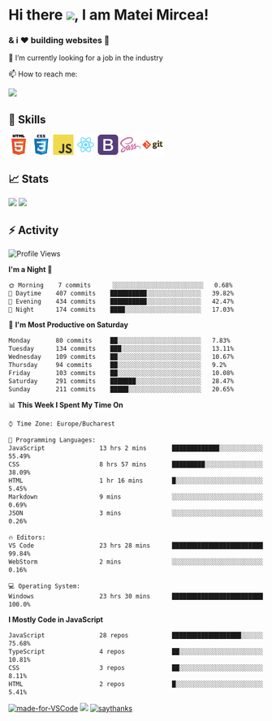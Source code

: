 # Hi there <img src="https://raw.githubusercontent.com/MartinHeinz/MartinHeinz/master/wave.gif" width="30px">, I am Matei Mircea!
### & i ❤️ building websites 🙌

🔭 I’m currently looking for a job in the industry

📫 How to reach me:

<a href="https://www.linkedin.com/in/mateimircea/">
  <img src="https://img.shields.io/badge/--linkedin?label=LinkedIn&logo=LinkedIn&style=social" />
<a>
 
 
## 🚀 Skills 
<div display="inline">
<img alt="HTML5" width="40px" src="https://raw.githubusercontent.com/github/explore/80688e429a7d4ef2fca1e82350fe8e3517d3494d/topics/html/html.png" />
<img alt="CSS3" width="40px" src="https://raw.githubusercontent.com/github/explore/80688e429a7d4ef2fca1e82350fe8e3517d3494d/topics/css/css.png" />
<img alt="JavaScript" width="40px" src="https://raw.githubusercontent.com/github/explore/80688e429a7d4ef2fca1e82350fe8e3517d3494d/topics/javascript/javascript.png" />
<img alt="React" width="40px" src="https://raw.githubusercontent.com/github/explore/80688e429a7d4ef2fca1e82350fe8e3517d3494d/topics/react/react.png" />
<img alt="bootstrap" width="40px" src="https://raw.githubusercontent.com/github/explore/78df643247d429f6cc873026c0622819ad797942/topics/bootstrap/bootstrap.png" />
<img alt="Sass" width="40px" src="https://raw.githubusercontent.com/github/explore/80688e429a7d4ef2fca1e82350fe8e3517d3494d/topics/sass/sass.png" />
<img alt="Git" width="40px" src="https://raw.githubusercontent.com/github/explore/80688e429a7d4ef2fca1e82350fe8e3517d3494d/topics/git/git.png" />
<div>


## 📈 Stats 
<div display="inline">
<img src="https://github-readme-stats.vercel.app/api/top-langs/?username=Matei87&theme=radical&show_icons=true" />
<img src="https://github-readme-stats.vercel.app/api?username=Matei87&theme=radical&show_icons=true" />
<div>


## :zap: Activity
<!--START_SECTION:waka-->
![Profile Views](http://img.shields.io/badge/Profile%20Views-7-blue)

**I'm a Night 🦉** 

```text
🌞 Morning    7 commits      ░░░░░░░░░░░░░░░░░░░░░░░░░   0.68% 
🌆 Daytime    407 commits    ██████████░░░░░░░░░░░░░░░   39.82% 
🌃 Evening    434 commits    ██████████░░░░░░░░░░░░░░░   42.47% 
🌙 Night      174 commits    ████░░░░░░░░░░░░░░░░░░░░░   17.03%

```
📅 **I'm Most Productive on Saturday** 

```text
Monday       80 commits     ██░░░░░░░░░░░░░░░░░░░░░░░   7.83% 
Tuesday      134 commits    ███░░░░░░░░░░░░░░░░░░░░░░   13.11% 
Wednesday    109 commits    ██░░░░░░░░░░░░░░░░░░░░░░░   10.67% 
Thursday     94 commits     ██░░░░░░░░░░░░░░░░░░░░░░░   9.2% 
Friday       103 commits    ██░░░░░░░░░░░░░░░░░░░░░░░   10.08% 
Saturday     291 commits    ███████░░░░░░░░░░░░░░░░░░   28.47% 
Sunday       211 commits    █████░░░░░░░░░░░░░░░░░░░░   20.65%

```


📊 **This Week I Spent My Time On** 

```text
⌚︎ Time Zone: Europe/Bucharest

💬 Programming Languages: 
JavaScript               13 hrs 2 mins       █████████████░░░░░░░░░░░░   55.49% 
CSS                      8 hrs 57 mins       █████████░░░░░░░░░░░░░░░░   38.09% 
HTML                     1 hr 16 mins        █░░░░░░░░░░░░░░░░░░░░░░░░   5.45% 
Markdown                 9 mins              ░░░░░░░░░░░░░░░░░░░░░░░░░   0.69% 
JSON                     3 mins              ░░░░░░░░░░░░░░░░░░░░░░░░░   0.26%

🔥 Editors: 
VS Code                  23 hrs 28 mins      █████████████████████████   99.84% 
WebStorm                 2 mins              ░░░░░░░░░░░░░░░░░░░░░░░░░   0.16%

💻 Operating System: 
Windows                  23 hrs 30 mins      █████████████████████████   100.0%

```

**I Mostly Code in JavaScript** 

```text
JavaScript               28 repos            ███████████████████░░░░░░   75.68% 
TypeScript               4 repos             ██░░░░░░░░░░░░░░░░░░░░░░░   10.81% 
CSS                      3 repos             ██░░░░░░░░░░░░░░░░░░░░░░░   8.11% 
HTML                     2 repos             █░░░░░░░░░░░░░░░░░░░░░░░░   5.41%

```



<!--END_SECTION:waka-->
  
  
  

[![made-for-VSCode](https://img.shields.io/badge/Made%20for-VSCode-1f425f.svg)](https://code.visualstudio.com/)
<img src="https://img.shields.io/badge/MADE%20WITH%20%E2%9D%A4%EF%B8%8F%20IN-ROMANIA-%23CD0000?style=for-the-badge" />
[![saythanks](https://img.shields.io/badge/say-thanks-ff69b4.svg)](https://saythanks.io/to/kennethreitz)
